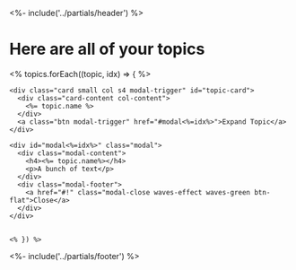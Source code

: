 <!-- Modal implementation of topic card. -->
<%- include('../partials/header') %>

<h1>Here are all of your topics</h1>
<div class="container">
  <div class="row">
    <% topics.forEach((topic, idx) => { %>

    <div class="card small col s4 modal-trigger" id="topic-card">
      <div class="card-content col-content">
        <%= topic.name %>
      </div>
      <a class="btn modal-trigger" href="#modal<%=idx%>">Expand Topic</a>
    </div>

    <div id="modal<%=idx%>" class="modal">
      <div class="modal-content">
        <h4><%= topic.name%></h4>
        <p>A bunch of text</p>
      </div>
      <div class="modal-footer">
        <a href="#!" class="modal-close waves-effect waves-green btn-flat">Close</a>
      </div>
    </div>


    <% }) %>
  </div>
  

</div>

<%- include('../partials/footer') %>





